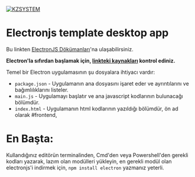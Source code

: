 [![KZSYSTEM](https://cdn.discordapp.com/attachments/795066298295910420/795071380839202827/kzsystemtextlogo.png "KZSYSTEM")](https://github.com/T3IM4N "KZSYSTEM")
# Electronjs template desktop app

Bu linkten [ElectronJS Dökümanları](https://electronjs.org/docs/tutorial/quick-start)'na ulaşabilirsiniz.

**Electron'la sıfırdan başlamak için, [linkteki kaynakları](https://electronjs.org/#get-started) kontrol ediniz.**

Temel bir Electron uygulamasının şu dosyalara ihtiyacı vardır:

- `package.json` - Uygulamanın ana dosyasını işaret eder ve ayrıntılarını ve bağımlılıklarını listeler.
- `main.js` - Uygulamayı başlatır ve ana javascript kodlarının bulunacağı bölümdür.
- `index.html` - Uygulamanın html kodlarının yazıldığı bölümdür, ön ad olarak #frontend,

# En Başta:

Kullandığınız editörün terminalinden, Cmd'den veya Powershell'den gerekli kodları yazarak, lazım olan modülleri yükleyin, en gerekli modül olan electronjs'i indirmek için, `npm install electron` yazmanız yeterli.

